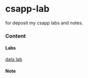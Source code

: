 # csapp-lab
for deposit my csapp labs and notes.



### Content

#### Labs

[data lab](https://github.com/Noob-JJ/csapp-lab/blob/master/labs/data%20lab/data%20lab.md)



#### Note

